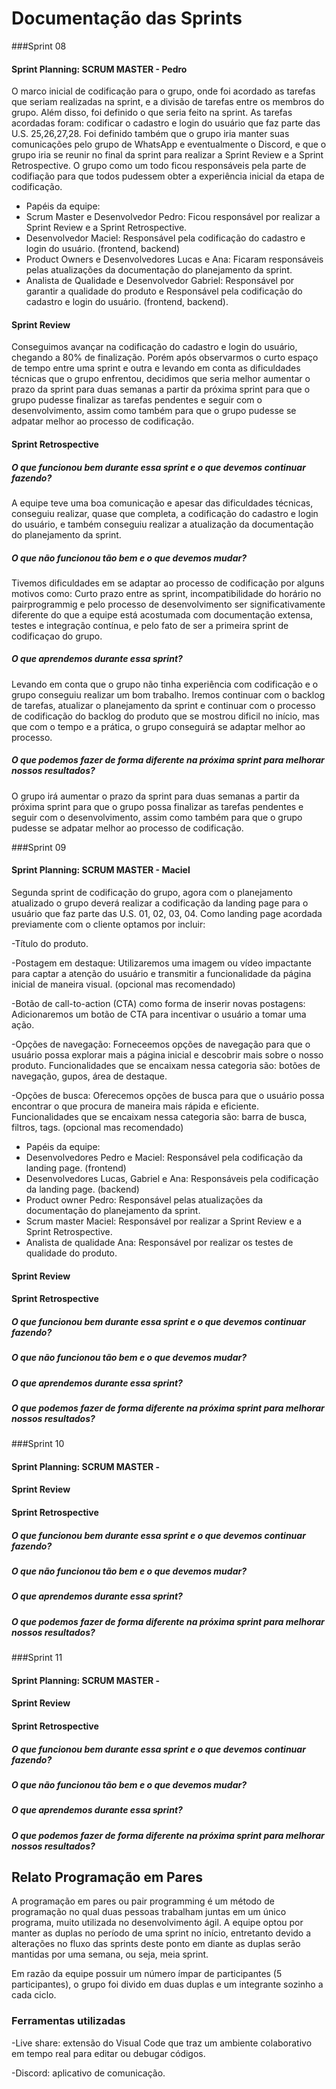 # Documentação das Sprints

###Sprint 08

#### **Sprint Planning**: SCRUM MASTER - Pedro
O marco inicial de codificação para o grupo, onde foi acordado as tarefas que seriam realizadas na sprint, e a divisão de tarefas entre os membros do grupo. Além disso, foi definido o que seria feito na sprint. As tarefas acordadas foram: codificar o cadastro e login do usuário que faz parte das U.S. 25,26,27,28. Foi definido também que o grupo iria manter suas comunicações pelo grupo de WhatsApp e eventualmente o Discord, e que o grupo iria se reunir no final da sprint para realizar a Sprint Review e a Sprint Retrospective.
O grupo como um todo ficou responsáveis pela parte de codifiação para que todos pudessem obter a experiência inicial da etapa de codificação.

- Papéis da equipe:
 - Scrum Master e Desenvolvedor Pedro: Ficou responsável por realizar a Sprint Review e a Sprint Retrospective.
 - Desenvolvedor Maciel: Responsável pela codificação do cadastro e login do usuário. (frontend, backend)
 - Product Owners e Desenvolvedores Lucas e Ana: Ficaram responsáveis pelas atualizações da documentação do planejamento da sprint.
 - Analista de Qualidade e Desenvolvedor Gabriel: Responsável por garantir a qualidade do produto e Responsável pela codificação do cadastro e login do usuário. (frontend, backend).

#### **Sprint Review** 
Conseguimos avançar na codificação do cadastro e login do usuário, chegando a 80% de finalização. Porém após observarmos o curto espaço de tempo entre uma sprint e outra e levando em conta as dificuldades técnicas que o grupo enfrentou, decidimos que seria melhor aumentar o prazo da sprint para duas semanas a partir da próxima sprint para que o grupo pudesse finalizar as tarefas pendentes e seguir com o desenvolvimento, assim como também para que o grupo pudesse se adpatar melhor ao processo de codificação. 

#### **Sprint Retrospective**
##### O que funcionou bem durante essa sprint e o que devemos continuar fazendo?
A equipe teve uma boa comunicação e apesar das dificuldades técnicas, conseguiu realizar, quase que completa, a codificação do cadastro e login do usuário, e também conseguiu realizar a atualização da documentação do planejamento da sprint. 

##### O que não funcionou tão bem e o que devemos mudar?
Tivemos dificuldades em se adaptar ao processo de codificação por alguns motivos como: Curto prazo entre as sprint, incompatibilidade do horário no pairprogrammig e pelo processo de desenvolvimento ser significativamente diferente do que a equipe está acostumada com documentação extensa, testes e integração contínua, e pelo fato de ser a primeira sprint de codificaçao do grupo. 

##### O que aprendemos durante essa sprint?
Levando em conta que o grupo não tinha experiência com codificação e o grupo conseguiu realizar um bom trabalho. Iremos continuar com o backlog de tarefas, atualizar o planejamento da sprint e continuar com o processo de codificação do backlog do produto que se mostrou dificil no início, mas que com o tempo e a prática, o grupo conseguirá se adaptar melhor ao processo.

##### O que podemos fazer de forma diferente na próxima sprint para melhorar nossos resultados?
O grupo irá aumentar o prazo da sprint para duas semanas a partir da próxima sprint para que o grupo possa finalizar as tarefas pendentes e seguir com o desenvolvimento, assim como também para que o grupo pudesse se adpatar melhor ao processo de codificação.



###Sprint 09

#### **Sprint Planning**: SCRUM MASTER - Maciel
Segunda sprint de codificação do grupo, agora com o planejamento atualizado o grupo deverá realizar a codificação da landing page para o usuário que faz parte das U.S. 01, 02, 03, 04. Como landing page acordada previamente com o cliente optamos por incluir:

-Título do produto.

-Postagem em destaque: Utilizaremos uma imagem ou vídeo impactante para captar a atenção do usuário e transmitir a funcionalidade da página inicial de maneira visual. (opcional mas recomendado)

-Botão de call-to-action (CTA) como forma de inserir novas postagens: Adicionaremos um botão de CTA para incentivar o usuário a tomar uma ação.

-Opções de navegação: Forneceemos opções de navegação para que o usuário possa explorar mais a página inicial e descobrir mais sobre o nosso produto. Funcionalidades que se encaixam nessa categoria são: botões de navegação, gupos, área de destaque.

-Opções de busca: Oferecemos opções de busca para que o usuário possa encontrar o que procura de maneira mais rápida e eficiente. Funcionalidades que se encaixam nessa categoria são: barra de busca, filtros, tags. (opcional mas recomendado)

- Papéis da equipe:
 - Desenvolvedores Pedro e Maciel: Responsável pela codificação da landing page. (frontend)
 - Desenvolvedores Lucas, Gabriel e Ana: Responsáveis pela codificação da landing page. (backend)
 - Product owner Pedro: Responsável pelas atualizações da documentação do planejamento da sprint.
 - Scrum master Maciel: Responsável por realizar a Sprint Review e a Sprint Retrospective.
 - Analista de qualidade Ana: Responsável por realizar os testes de qualidade do produto.


#### **Sprint Review** 


#### **Sprint Retrospective**
##### O que funcionou bem durante essa sprint e o que devemos continuar fazendo?


##### O que não funcionou tão bem e o que devemos mudar?
 

##### O que aprendemos durante essa sprint?


##### O que podemos fazer de forma diferente na próxima sprint para melhorar nossos resultados?



###Sprint 10

#### **Sprint Planning**: SCRUM MASTER - 

#### **Sprint Review** 


#### **Sprint Retrospective**
##### O que funcionou bem durante essa sprint e o que devemos continuar fazendo?


##### O que não funcionou tão bem e o que devemos mudar?
 

##### O que aprendemos durante essa sprint?


##### O que podemos fazer de forma diferente na próxima sprint para melhorar nossos resultados?

###Sprint 11

#### **Sprint Planning**: SCRUM MASTER - 

#### **Sprint Review** 


#### **Sprint Retrospective**
##### O que funcionou bem durante essa sprint e o que devemos continuar fazendo?


##### O que não funcionou tão bem e o que devemos mudar?
 

##### O que aprendemos durante essa sprint?


##### O que podemos fazer de forma diferente na próxima sprint para melhorar nossos resultados?

## **Relato Programação em Pares**

A programação em pares ou pair programming é um método de programação no qual duas pessoas trabalham juntas em um único programa, muito utilizada no desenvolvimento ágil. A equipe optou por manter as duplas no período de uma sprint no início, entretanto devido a alterações no fluxo das sprints deste ponto em diante as duplas serão mantidas por uma semana, ou seja, meia sprint.  

Em razão da equipe possuir um número ímpar de participantes (5 participantes), o grupo foi divido em duas duplas e um integrante sozinho a cada ciclo. 

 
### **Ferramentas utilizadas**

 -Live share: extensão do Visual Code que traz um ambiente colaborativo em tempo real para editar ou debugar códigos. 
 
 -Discord: aplicativo de comunicação. 
